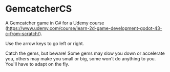 # GemcatcherCS
 A Gemcatcher game in C# for a Udemy course (https://www.udemy.com/course/learn-2d-game-development-godot-43-c-from-scratch/).

 Use the arrow keys to go left or right.

 Catch the gems, but beware!
 Some gems may slow you down or accelerate you, others may make you small or big, some won't do anything to you. You'll have to adapt on the fly.
